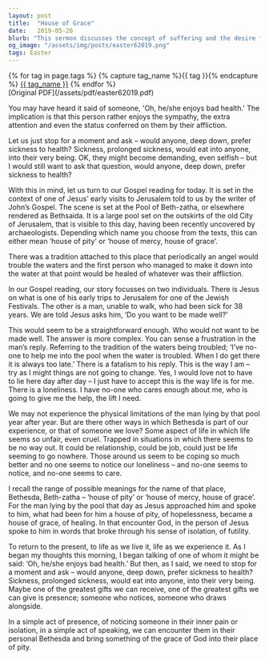 ```yaml
---
layout: post
title:  "House of Grace"
date:   2019-05-26
blurb: "This sermon discusses the concept of suffering and the desire for healing. It uses the story of a man who had been sick for 38 years and his encounter with Jesus at the Pool of Bethesda as a metaphor for those who feel trapped in their situations, emphasizing the importance of presence and empathy in bringing grace into others' lives."
og_image: "/assets/img/posts/easter62019.png"
tags: Easter
---    
```

<div class="tag-pills">
  {% for tag in page.tags %}
    {% capture tag_name %}{{ tag }}{% endcapture %}
    <a href="{{ site.baseurl }}/tag/{{ tag_name | slugify }}" class="tag-pill">{{ tag_name }}</a>
  {% endfor %}
</div>
[Original PDF](/assets/pdf/easter62019.pdf)

You may have heard it said of someone, 'Oh, he/she enjoys bad health.' The implication is that this person rather enjoys the sympathy, the extra attention and even the status conferred on them by their affliction.

Let us just stop for a moment and ask – would anyone, deep down, prefer sickness to health? Sickness, prolonged sickness, would eat into anyone, into their very being. OK, they might become demanding, even selfish – but I would still want to ask that question, would anyone, deep down, prefer sickness to health?

With this in mind, let us turn to our Gospel reading for today. It is set in the context of one of Jesus’ early visits to Jerusalem told to us by the writer of John’s Gospel. The scene is set at the Pool of Beth-zatha, or elsewhere rendered as Bethsaida. It is a large pool set on the outskirts of the old City of Jerusalem, that is visible to this day, having been recently uncovered by archaeologists. Depending which name you choose from the texts, this can either mean ‘house of pity’ or ‘house of mercy, house of grace’.

There was a tradition attached to this place that periodically an angel would trouble the waters and the first person who managed to make it down into the water at that point would be healed of whatever was their affliction.

In our Gospel reading, our story focusses on two individuals. There is Jesus on what is one of his early trips to Jerusalem for one of the Jewish Festivals. The other is a man, unable to walk, who had been sick for 38 years. We are told Jesus asks him, ‘Do you want to be made well?’

This would seem to be a straightforward enough. Who would not want to be made well. The answer is more complex. You can sense a frustration in the man’s reply. Referring to the tradition of the waters being troubled; ‘I’ve no-one to help me into the pool when the water is troubled. When I do get there it is always too late.’ There is a fatalism to his reply. This is the way I am – try as I might things are not going to change. Yes, I would love not to have to lie here day after day – I just have to accept this is the way life is for me. There is a loneliness. I have no-one who cares enough about me, who is going to give me the help, the lift I need.

We may not experience the physical limitations of the man lying by that pool year after year. But are there other ways in which Bethesda is part of our experience, or that of someone we love? Some aspect of life in which life seems so unfair, even cruel. Trapped in situations in which there seems to be no way out. It could be relationship, could be job, could just be life seeming to go nowhere. Those around us seem to be coping so much better and no one seems to notice our loneliness – and no-one seems to notice, and no-one seems to care.

I recall the range of possible meanings for the name of that place, Bethesda, Beth-zatha – ‘house of pity’ or ‘house of mercy, house of grace’. For the man lying by the pool that day as Jesus approached him and spoke to him, what had been for him a house of pity, of hopelessness, became a house of grace, of healing. In that encounter God, in the person of Jesus spoke to him in words that broke through his sense of isolation, of futility.

To return to the present, to life as we live it, life as we experience it. As I began my thoughts this morning, I began talking of one of whom it might be said: ‘Oh, he/she enjoys bad health.’ But then, as I said, we need to stop for a moment and ask – would anyone, deep down, prefer sickness to health? Sickness, prolonged sickness, would eat into anyone, into their very being. Maybe one of the greatest gifts we can receive, one of the greatest gifts we can give is presence; someone who notices, someone who draws alongside.

In a simple act of presence, of noticing someone in their inner pain or isolation, in a simple act of speaking, we can encounter them in their personal Bethesda and bring something of the grace of God into their place of pity.

